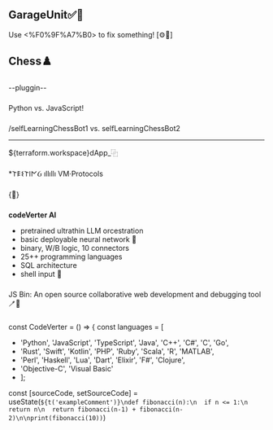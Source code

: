 ## GarageUnit✅🐸
Use <%F0%9F%A7%B0> to fix something! [⚙️🔧]
## Chess♟️
###
--pluggin--
###
Python vs. JavaScript!
###
/selfLearningChessBot1 vs. 
selfLearningChessBot2

-----------------------------
${terraform.workspace}dApp_⿻
###
*𐌕𐌄𐌔𐌕𐌉𐌍Ᏽ ıllıllı VM·Protocols
###
{🧰}


###
__codeVerter AI__
*  pretrained ultrathin LLM orcestration
*  basic deployable neural network 🌱
*  binary, W/B logic, 10 connectors
*  25++ programming languages
*  SQL architecture
*  shell input 💉


###
JS Bin: 
An open source collaborative web development and debugging tool 🪥🚯


###
const CodeVerter = () => {
  const languages = [
-    'Python', 'JavaScript', 'TypeScript', 'Java', 'C++', 'C#', 'C', 'Go', 
-    'Rust', 'Swift', 'Kotlin', 'PHP', 'Ruby', 'Scala', 'R', 'MATLAB', 
-    'Perl', 'Haskell', 'Lua', 'Dart', 'Elixir', 'F#', 'Clojure', 
-    'Objective-C', 'Visual Basic'
-    ];

  const [sourceCode, setSourceCode] = useState(`${t('exampleComment')}\ndef fibonacci(n):\n  if n <= 1:\n  return n\n  return fibonacci(n-1) + fibonacci(n-2)\n\nprint(fibonacci(10))`)


